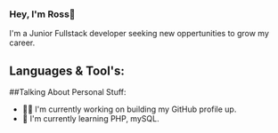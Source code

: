 ### Hey, I'm Ross👋

I'm a Junior Fullstack developer seeking new oppertunities to grow my career.

## Languages & Tool's:


##Talking About Personal Stuff:
- :man_technologist: I'm currently working on building my GitHub profile up.
- :seedling: I'm currently learning PHP, mySQL.



